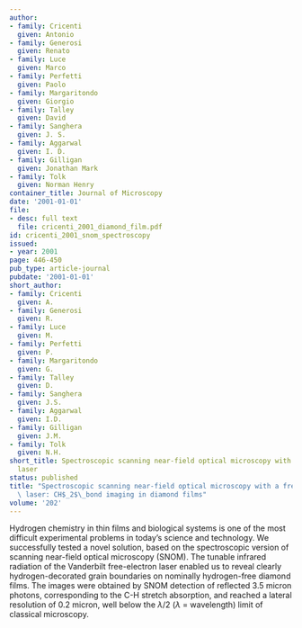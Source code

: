 ```yaml
---
author:
- family: Cricenti
  given: Antonio
- family: Generosi
  given: Renato
- family: Luce
  given: Marco
- family: Perfetti
  given: Paolo
- family: Margaritondo
  given: Giorgio
- family: Talley
  given: David
- family: Sanghera
  given: J. S.
- family: Aggarwal
  given: I. D.
- family: Gilligan
  given: Jonathan Mark
- family: Tolk
  given: Norman Henry
container_title: Journal of Microscopy
date: '2001-01-01'
file:
- desc: full text
  file: cricenti_2001_diamond_film.pdf
id: cricenti_2001_snom_spectroscopy
issued:
- year: 2001
page: 446-450
pub_type: article-journal
pubdate: '2001-01-01'
short_author:
- family: Cricenti
  given: A.
- family: Generosi
  given: R.
- family: Luce
  given: M.
- family: Perfetti
  given: P.
- family: Margaritondo
  given: G.
- family: Talley
  given: D.
- family: Sanghera
  given: J.S.
- family: Aggarwal
  given: I.D.
- family: Gilligan
  given: J.M.
- family: Tolk
  given: N.H.
short_title: Spectroscopic scanning near-field optical microscopy with a free electron
  laser
status: published
title: "Spectroscopic scanning near-field optical microscopy with a free electron\
  \ laser: CH$_2$\_bond imaging in diamond films"
volume: '202'
---
```

Hydrogen chemistry in thin films and biological systems is one of the most difficult experimental problems in today&#8217;s science and technology. We successfully tested a novel solution, based on the spectroscopic version of scanning near-field optical microscopy&#160;(SNOM). The tunable infrared radiation of the Vanderbilt free-electron laser enabled us to reveal clearly hydrogen-decorated grain boundaries on nominally hydrogen-free diamond films. The images were obtained by SNOM detection of reflected 3.5&#160;micron photons, corresponding to the C-H stretch absorption, and reached a lateral resolution of 0.2&#160;micron, well below the $\lambda/2$ ($\lambda$ = wavelength) limit of classical microscopy.
